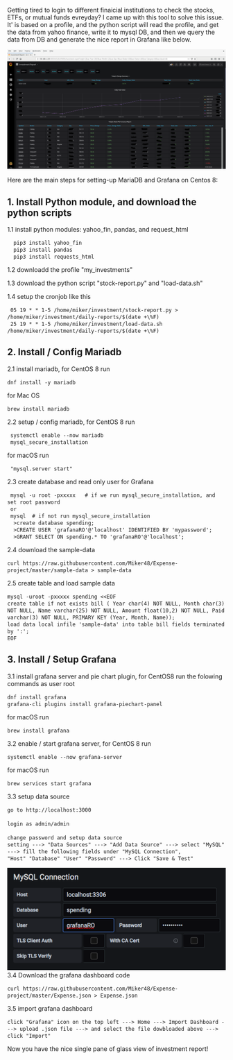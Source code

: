 Getting tired to login to different finaicial institutions to check the stocks, ETFs, or mutual funds evreyday? I came up with this tool to solve this issue. It' is based on a profile, and the python script will read the profile, and get the data from yahoo finance, write it to mysql DB, and then we query the data from DB and generate the nice report in Grafana like below.

<img src=https://github.com/Miker48/stock-fund-report/blob/main/financial-report.png>

 Here are the main steps for setting-up MariaDB and Grafana on Centos 8:
<h2>1. Install Python module, and download the python scripts </h2>
   1.1 install python modules: yahoo_fin, pandas, and request_html

      pip3 install yahoo_fin
      pip3 install pandas
      pip3 install requests_html
   
   1.2 downloadd the profile "my_investments" 
   
   1.3 download the python script "stock-report.py" and "load-data.sh"
   
   1.4 setup the cronjob like this
      
     05 19 * * 1-5 /home/miker/investment/stock-report.py > /home/miker/investment/daily-reports/$(date +\%F)
     25 19 * * 1-5 /home/miker/investment/load-data.sh /home/miker/investment/daily-reports/$(date +\%F)
   

<h2>2. Install / Config Mariadb</h2>

 
 2.1 install mariadb, for CentOS 8 run

    dnf install -y mariadb
   
   for Mac OS
    
    brew install mariadb

 2.2 setup / config mariadb, for CentOS 8 run

     systemctl enable --now mariadb
     mysql_secure_installation
     
   for macOS run
     
     "mysql.server start"
     
 2.3 create database and read only user for Grafana

     mysql -u root -pxxxxx   # if we run mysql_secure_installation, and set root password
     or
     mysql  # if not run mysql_secure_installation
      >create database spending;
      >CREATE USER 'grafanaRO'@'localhost' IDENTIFIED BY 'mypassword';
      >GRANT SELECT ON spending.* TO 'grafanaRO'@'localhost';
     
      
 2.4 download the sample-data

    curl https://raw.githubusercontent.com/Miker48/Expense-project/master/sample-data > sample-data
 
 2.5 create table and load sample data
 
    mysql -uroot -pxxxxx spending <<EOF
    create table if not exists bill ( Year char(4) NOT NULL, Month char(3) NOT NULL, Name varchar(25) NOT NULL, Amount float(10,2) NOT NULL, Paid varchar(3) NOT NULL, PRIMARY KEY (Year, Month, Name));
    load data local infile 'sample-data' into table bill fields terminated by ':';
    EOF


<h2>3. Install / Setup Grafana</h2>

3.1 install grafana server and pie chart plugin, for CentOS8 run the folowing commands as user root

    dnf install grafana
    grafana-cli plugins install grafana-piechart-panel
    
   for macOS run
    
    brew install grafana

3.2 enable / start grafana server, for CentOS 8 run

    systemctl enable --now grafana-server
    
   for macOS run
    
    brew services start grafana

3.3 setup data source

    go to http://localhost:3000

    login as admin/admin

    change password and setup data source
    setting ---> "Data Sources" ---> "Add Data Source" ---> select "MySQL" ---> fill the following fields under "MySQL Connection", 
    "Host" "Database" "User" "Password" ---> Click "Save & Test"
    
   <img src=https://github.com/Miker48/Expense-project/blob/master/Setup-Datasource.png>
3.4 Download the grafana dashboard code

    curl https://raw.githubusercontent.com/Miker48/Expense-project/master/Expense.json > Expense.json

3.5 import grafana dashboard 

    click "Grafana" icon on the top left ---> Home ---> Import Dashboard ---> upload .json file ---> and select the file dowbloaded above ---> click "Import"
   
Now you have the nice single pane of glass view of investment report! 
  
